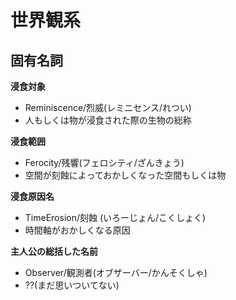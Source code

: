 # 世界観系
## 固有名詞

**浸食対象**
 - Reminiscence/烈威(レミニセンス/れつい)
 - 人もしくは物が浸食された際の生物の総称

**浸食範囲**
 - Ferocity/残響(フェロシティ/ざんきょう)
 - 空間が刻蝕によっておかしくなった空間もしくは物

**浸食原因名**
 - TimeErosion/刻蝕 (いろーじょん/こくしょく)
  - 時間軸がおかしくなる原因

**主人公の総括した名前**
 - Observer/観測者(オブザーバー/かんそくしゃ)
 - ??(まだ思いついてない)